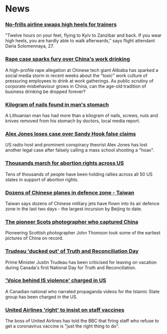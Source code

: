 # News
### [No-frills airline swaps high heels for trainers](https://www.bbc.com/news/world-europe-58755872)
"Twelve hours on your feet, flying to Kyiv to Zanzibar and back. If you wear high heels, you are hardly able to walk afterwards," says flight attendant Daria Solomennaya, 27.
### [Rape case sparks fury over China's work drinking](https://www.bbc.com/news/world-asia-china-58313387)
A high-profile rape allegation at Chinese tech giant Alibaba has sparked a social media storm in recent weeks about the "toxic" work culture of pressuring employees to drink at work gatherings. As public scrutiny of corporate misbehaviour grows in China, can the age-old tradition of business drinking be dropped forever? 
### [Kilogram of nails found in man's stomach](https://www.bbc.com/news/world-europe-58771370)
A Lithuanian man has had more than a kilogram of nails, screws, nuts and knives removed from his stomach by doctors, local media report.
### [Alex Jones loses case over Sandy Hook false claims](https://www.bbc.com/news/world-us-canada-58771927)
US radio host and prominent conspiracy theorist Alex Jones has lost another legal case after falsely calling a mass school shooting a "hoax".
### [Thousands march for abortion rights across US](https://www.bbc.com/news/world-us-canada-58774262)
Tens of thousands of people have been holding rallies across all 50 US states in support of abortion rights. 
### [Dozens of Chinese planes in defence zone - Taiwan](https://www.bbc.com/news/world-asia-58771369)
Taiwan says dozens of Chinese military jets have flown into its air defence zone in the last two days - the largest incursion by Beijing to date.
### [The pioneer Scots photographer who captured China](https://www.bbc.com/news/uk-scotland-58733514)
Pioneering Scottish photographer John Thomson took some of the earliest pictures of China on record.
### [Trudeau 'ducked out' of Truth and Reconciliation Day](https://www.bbc.com/news/world-us-canada-58765502)
Prime Minister Justin Trudeau has been criticised for leaving on vacation during Canada's first National Day for Truth and Reconciliation.
### ['Voice behind IS violence' charged in US](https://www.bbc.com/news/world-us-canada-58777274)
A Canadian national who narrated propaganda videos for the Islamic State group has been charged in the US. 
### [United Airlines 'right' to insist on staff vaccines](https://www.bbc.com/news/business-58767310)
The boss of United Airlines has told the BBC that firing staff who refuse to get a coronavirus vaccine is "just the right thing to do".
